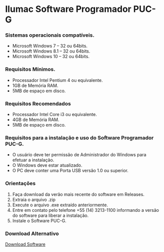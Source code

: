 # Ilumac Software Programador PUC-G

### Sistemas operacionais compatíveis.
- Microsoft Windows 7 – 32 ou 64bits.
- Microsoft Windows 8.1 – 32 ou 64bits.
- Microsoft Windows 10 – 32 ou 64bits.

### Requisitos Mínimos.
- Processador Intel Pentium 4 ou equivalente.
- 1GB de Memória RAM.
- 5MB de espaço em disco.

### Requisitos Recomendados
- Processador Intel Core i3 ou equivalente.
- 4GB de Memória RAM.
- 5MB de espaço em disco.

### Requisitos para a instalação e uso do Software Programador PUC-G.
- O usuário deve ter permissão de Administrador do Windows para efetuar a instalação.
- O Windows deve estar atualizado.
- O PC deve conter uma Porta USB versão 1.0 ou superior.

### Orientações
1. Faça download da verão mais recente do software em Releases.
2. Extraia o arquivo .zip
3. Execute o arquivo .exe extraído anteriormente.
4. Entre em contato pelo telefone +55 (14) 3213-1100 informando a versão do software para liberar a instalação.
5. Instale o Software PUC-G.

### Download Alternativo
[Download Software](http://firetron.com.br/pucg.php)
